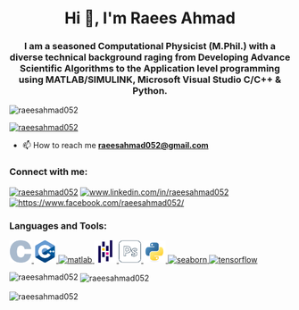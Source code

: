 <h1 align="center">Hi 👋, I'm Raees Ahmad </h1>
<h3 align="center">I am a seasoned Computational Physicist (M.Phil.) with a diverse technical background raging from Developing Advance Scientific Algorithms to the Application level programming using MATLAB/SIMULINK, Microsoft Visual Studio C/C++ & Python.</h3>

<p align="left"> <img src="https://komarev.com/ghpvc/?username=raeesahmad052&label=Profile%20views&color=0e75b6&style=flat" alt="raeesahmad052" /> </p>

<p align="left"> <a href="https://github.com/ryo-ma/github-profile-trophy"><img src="https://github-profile-trophy.vercel.app/?username=raeesahmad052" alt="raeesahmad052" /></a> </p>

- 📫 How to reach me **raeesahmad052@gmail.com**

<h3 align="left">Connect with me:</h3>
<p align="left">
<a href="https://twitter.com/raeesahmad052" target="blank"><img align="center" src="https://raw.githubusercontent.com/rahuldkjain/github-profile-readme-generator/master/src/images/icons/Social/twitter.svg" alt="raeesahmad052" height="30" width="40" /></a>
<a href="https://linkedin.com/in/www.linkedin.com/in/raeesahmad052" target="blank"><img align="center" src="https://raw.githubusercontent.com/rahuldkjain/github-profile-readme-generator/master/src/images/icons/Social/linked-in-alt.svg" alt="www.linkedin.com/in/raeesahmad052" height="30" width="40" /></a>
<a href="https://fb.com/https://www.facebook.com/raeesahmad052/" target="blank"><img align="center" src="https://raw.githubusercontent.com/rahuldkjain/github-profile-readme-generator/master/src/images/icons/Social/facebook.svg" alt="https://www.facebook.com/raeesahmad052/" height="30" width="40" /></a>
</p>

<h3 align="left">Languages and Tools:</h3>
<p align="left"> <a href="https://www.cprogramming.com/" target="_blank" rel="noreferrer"> <img src="https://raw.githubusercontent.com/devicons/devicon/master/icons/c/c-original.svg" alt="c" width="40" height="40"/> </a> <a href="https://www.w3schools.com/cpp/" target="_blank" rel="noreferrer"> <img src="https://raw.githubusercontent.com/devicons/devicon/master/icons/cplusplus/cplusplus-original.svg" alt="cplusplus" width="40" height="40"/> </a> <a href="https://www.mathworks.com/" target="_blank" rel="noreferrer"> <img src="https://upload.wikimedia.org/wikipedia/commons/2/21/Matlab_Logo.png" alt="matlab" width="40" height="40"/> </a> <a href="https://pandas.pydata.org/" target="_blank" rel="noreferrer"> <img src="https://raw.githubusercontent.com/devicons/devicon/2ae2a900d2f041da66e950e4d48052658d850630/icons/pandas/pandas-original.svg" alt="pandas" width="40" height="40"/> </a> <a href="https://www.photoshop.com/en" target="_blank" rel="noreferrer"> <img src="https://raw.githubusercontent.com/devicons/devicon/master/icons/photoshop/photoshop-line.svg" alt="photoshop" width="40" height="40"/> </a> <a href="https://www.python.org" target="_blank" rel="noreferrer"> <img src="https://raw.githubusercontent.com/devicons/devicon/master/icons/python/python-original.svg" alt="python" width="40" height="40"/> </a> <a href="https://seaborn.pydata.org/" target="_blank" rel="noreferrer"> <img src="https://seaborn.pydata.org/_images/logo-mark-lightbg.svg" alt="seaborn" width="40" height="40"/> </a> <a href="https://www.tensorflow.org" target="_blank" rel="noreferrer"> <img src="https://www.vectorlogo.zone/logos/tensorflow/tensorflow-icon.svg" alt="tensorflow" width="40" height="40"/> </a> </p>

<p><img align="left" src="https://github-readme-stats.vercel.app/api/top-langs?username=raeesahmad052&show_icons=true&locale=en&layout=compact" alt="raeesahmad052" /></p>

<p>&nbsp;<img align="center" src="https://github-readme-stats.vercel.app/api?username=raeesahmad052&show_icons=true&locale=en" alt="raeesahmad052" /></p>

<p><img align="center" src="https://github-readme-streak-stats.herokuapp.com/?user=raeesahmad052&" alt="raeesahmad052" /></p>
